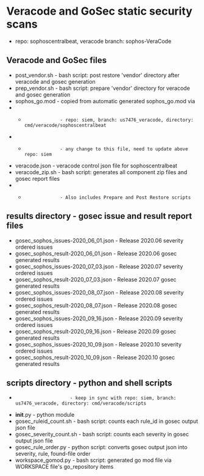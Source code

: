 # Veracode and GoSec static security scans

* repo: sophoscentralbeat, veracode branch: sophos-VeraCode

## Veracode and GoSec files
* post_vendor.sh     - bash script: post restore 'vendor' directory after veracode and gosec generation
* prep_vendor.sh     - bash script: prepare 'vendor' directory for veracode and gosec generation
* sophos_go.mod      - copied from automatic generated sophos_go.mod via
* *                  - repo: siem, branch: us7476_veracode, directory: cmd/veracode/sophoscentralbeat 
* *                  - any change to this file, need to update above repo: siem 
* veracode.json      - veracode control json file for sophoscentralbeat
* veracode_zip.sh    - bash script: generates all component zip files and gosec report files
* *                  - Also includes Prepare and Post Restore scripts

## results directory      - gosec issue and result report files
* gosec_sophos_issues-2020_06_01.json - Release 2020.06 severity ordered issues
* gosec_sophos_result-2020_06_01.json - Release 2020.06 gosec generated results
* gosec_sophos_issues-2020_07_03.json - Release 2020.07 severity ordered issues
* gosec_sophos_result-2020_07_03.json - Release 2020.07 gosec generated results
* gosec_sophos_issues-2020_08_07.json - Release 2020.08 severity ordered issues
* gosec_sophos_result-2020_08_07.json - Release 2020.08 gosec generated results
* gosec_sophos_issues-2020_09_16.json - Release 2020.09 severity ordered issues
* gosec_sophos_result-2020_09_16.json - Release 2020.09 gosec generated results
* gosec_sophos_issues-2020_10_09.json - Release 2020.10 severity ordered issues
* gosec_sophos_result-2020_10_09.json - Release 2020.10 gosec generated results

## scripts directory      - python and shell scripts 
*                         - keep in sync with repo: siem, branch: us7476_veracode, directory: cmd/veracode/scripts
* __init__.py             - python module
* gosec_ruleid_count.sh   - bash script: counts each rule_id in gosec output json file
* gosec_severity_count.sh - bash script: counts each severity in gosec output json file
* gosec_rule_order.py     - python script: converts gosec output json into severity, rule, found-file order
* workspace_gomod.py      - bash script: generated go mod file via WORKSPACE file's go_repository items